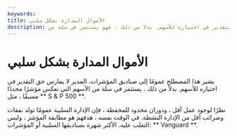 ```yaml
---
keywords: 
title: الأموال المدارة بشكل سلبي
description: يشير هذا المصطلح عمومًا إلى صناديق المؤشرات. المدير لا يمارس حق التقدير في اختياره للأسهم. بدلا من ذلك ، فهو يستثمر في سلة من
---
```


# الأموال المدارة بشكل سلبي
يشير هذا المصطلح عمومًا إلى صناديق المؤشرات. المدير لا يمارس حق التقدير في اختياره للأسهم. بدلاً من ذلك ، يستثمر في سلة من الأسهم التي تعكس مؤشرًا محددًا مسبقًا ، مثل ** S & P 500 **.

نظرًا لوجود عمل أقل ، ودوران محدود للمحفظة ، فإن الإدارة السلبية عمومًا تولد نفقات وضرائب أقل من الإدارة النشطة. في الوقت نفسه ، هدفهم هو مطابقة المؤشر ، وليس التغلب عليه. الأكثر شهرة بصناديقها السلبية أو المؤشرات: ** Vanguard **.

